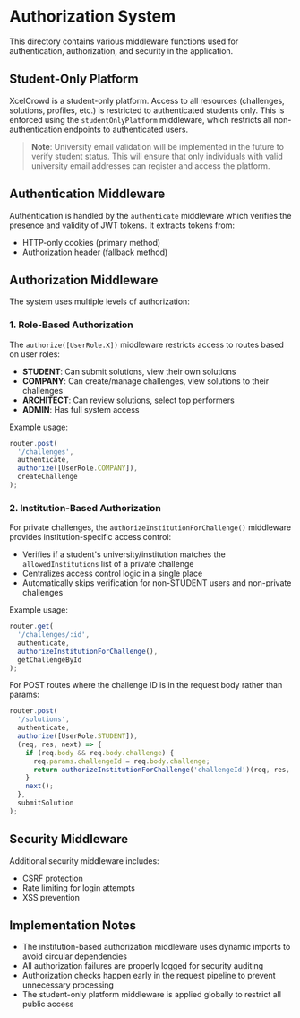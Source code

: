 # Authorization System

This directory contains various middleware functions used for authentication, authorization, and security in the application.

## Student-Only Platform

XcelCrowd is a student-only platform. Access to all resources (challenges, solutions, profiles, etc.) is restricted to authenticated students only. This is enforced using the `studentOnlyPlatform` middleware, which restricts all non-authentication endpoints to authenticated users.

> **Note**: University email validation will be implemented in the future to verify student status. This will ensure that only individuals with valid university email addresses can register and access the platform.

## Authentication Middleware

Authentication is handled by the `authenticate` middleware which verifies the presence and validity of JWT tokens.
It extracts tokens from:
- HTTP-only cookies (primary method)
- Authorization header (fallback method)

## Authorization Middleware

The system uses multiple levels of authorization:

### 1. Role-Based Authorization

The `authorize([UserRole.X])` middleware restricts access to routes based on user roles:
- **STUDENT**: Can submit solutions, view their own solutions
- **COMPANY**: Can create/manage challenges, view solutions to their challenges
- **ARCHITECT**: Can review solutions, select top performers
- **ADMIN**: Has full system access

Example usage:
```typescript
router.post(
  '/challenges',
  authenticate,
  authorize([UserRole.COMPANY]),
  createChallenge
);
```

### 2. Institution-Based Authorization

For private challenges, the `authorizeInstitutionForChallenge()` middleware provides institution-specific access control:

- Verifies if a student's university/institution matches the `allowedInstitutions` list of a private challenge
- Centralizes access control logic in a single place
- Automatically skips verification for non-STUDENT users and non-private challenges

Example usage:
```typescript
router.get(
  '/challenges/:id',
  authenticate,
  authorizeInstitutionForChallenge(),
  getChallengeById
);
```

For POST routes where the challenge ID is in the request body rather than params:
```typescript
router.post(
  '/solutions',
  authenticate,
  authorize([UserRole.STUDENT]),
  (req, res, next) => {
    if (req.body && req.body.challenge) {
      req.params.challengeId = req.body.challenge;
      return authorizeInstitutionForChallenge('challengeId')(req, res, next);
    }
    next();
  },
  submitSolution
);
```

## Security Middleware

Additional security middleware includes:
- CSRF protection
- Rate limiting for login attempts
- XSS prevention

## Implementation Notes

- The institution-based authorization middleware uses dynamic imports to avoid circular dependencies
- All authorization failures are properly logged for security auditing
- Authorization checks happen early in the request pipeline to prevent unnecessary processing
- The student-only platform middleware is applied globally to restrict all public access 